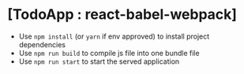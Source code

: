 # [TodoApp : react-babel-webpack]
* Use `npm install` (or `yarn` if env approved) to install project dependencies
* Use `npm run build` to compile js file into one bundle file
* Use `npm run start` to start the served application
